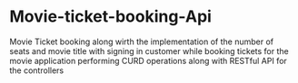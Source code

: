 # Movie-ticket-booking-Api
Movie Ticket booking along wirth the implementation of the number of seats and movie title with signing in customer  while booking tickets for the movie application performing CURD operations along with RESTful API for the controllers
